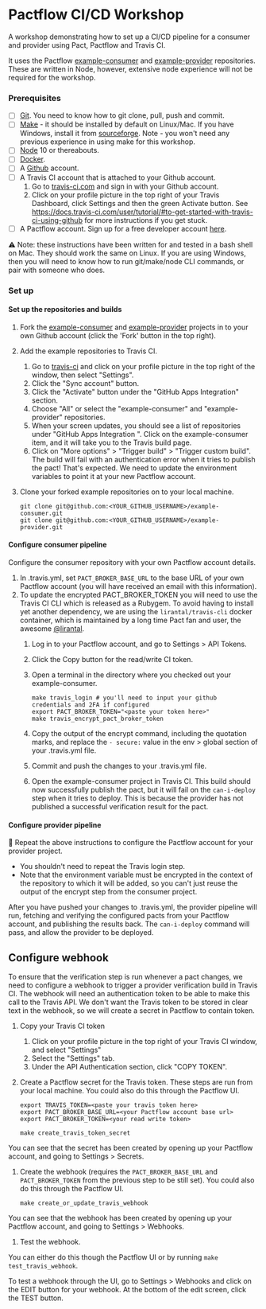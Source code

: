 # Pactflow CI/CD Workshop

A workshop demonstrating how to set up a CI/CD pipeline for a consumer and provider using Pact, Pactflow and Travis CI.

It uses the Pactflow [example-consumer][example-consumer] and [example-provider][example-provider] repositories. These are written in Node, however, extensive node experience will not be required for the workshop.

### Prerequisites

- [ ] [Git](https://git-scm.com/book/en/v2/Getting-Started-Installing-Git). You need to know how to git clone, pull, push and commit.
- [ ] [Make](https://www.gnu.org/software/make/manual/make.html) - it should be installed by default on Linux/Mac. If you have Windows, install it from [sourceforge](http://gnuwin32.sourceforge.net/packages/make.htm). Note - you won't need any previous experience in using make for this workshop.
- [ ] [Node](https://nodejs.org/) 10 or thereabouts.
- [ ] [Docker](https://www.docker.com/products/docker-desktop).
- [ ] A [Github](http://github.com/) account.
- [ ] A Travis CI account that is attached to your Github account.
    1. Go to [travis-ci.com][travis-ci] and sign in with your Github account.
    1. Click on your profile picture in the top right of your Travis Dashboard, click Settings and then the green Activate button. See https://docs.travis-ci.com/user/tutorial/#to-get-started-with-travis-ci-using-github for more instructions if you get stuck.
- [ ] A Pactflow account. Sign up for a free developer account [here](https://pactflow.io/pricing/).

:warning: Note: these instructions have been written for and tested in a bash shell on Mac. They should work the same on Linux. If you are using Windows, then you will need to know how to run git/make/node CLI commands, or pair with someone who does.

### Set up

#### Set up the repositories and builds

1. Fork the [example-consumer][example-consumer] and [example-provider][example-provider] projects in to your own Github account (click the 'Fork' button in the top right).
1. Add the example repositories to Travis CI.
    1. Go to [travis-ci][travis-ci] and click on your profile picture in the top right of the window, then select "Settings".
    1. Click the "Sync account" button.
    1. Click the "Activate" button under the "GitHub Apps Integration" section.
    1. Choose "All" or select the "example-consumer" and "example-provider" repositories.
    1. When your screen updates, you should see a list of repositories under "GitHub Apps Integration
". Click on the example-consumer item, and it will take you to the Travis build page.
    1. Click on "More options" > "Trigger build" > "Trigger custom build". The build will fail with an authentication error when it tries to publish the pact! That's expected. We need to update the environment variables to point it at your new Pactflow account.
1. Clone your forked example repositories on to your local machine.

    ```
    git clone git@github.com:<YOUR_GITHUB_USERNAME>/example-consumer.git
    git clone git@github.com:<YOUR_GITHUB_USERNAME>/example-provider.git
    ```

#### Configure consumer pipeline

Configure the consumer repository with your own Pactflow account details.

1. In .travis.yml, set `PACT_BROKER_BASE_URL` to the base URL of your own Pactflow account (you will have received an email with this information).
1. To update the encrypted PACT_BROKER_TOKEN you will need to use the Travis CI CLI which is released as a Rubygem. To avoid having to install yet another dependency, we are using the `lirantal/travis-cli` docker container, which is maintained by a long time Pact fan and user, the awesome [@lirantal](https://github.com/lirantal).
    1. Log in to your Pactflow account, and go to Settings > API Tokens.
    1. Click the Copy button for the read/write CI token.
    1. Open a terminal in the directory where you checked out your example-consumer.

        ```
        make travis_login # you'll need to input your github credentials and 2FA if configured
        export PACT_BROKER_TOKEN="<paste your token here>"
        make travis_encrypt_pact_broker_token
        ```
    1. Copy the output of the encrypt command, including the quotation marks, and replace the `- secure:` value in the env > global section of your .travis.yml file.
    1. Commit and push the changes to your .travis.yml file.
    1. Open the example-consumer project in Travis CI. This build should now successfully publish the pact, but it will fail on the `can-i-deploy` step when it tries to deploy. This is because the provider has not published a successful verification result for the pact.

#### Configure provider pipeline

:repeat: Repeat the above instructions to configure the Pactflow account for your provider project.

* You shouldn't need to repeat the Travis login step.
* Note that the environment variable must be encrypted in the context of the repository to which it will be added, so you can't just reuse the output of the encrypt step from the consumer project.

After you have pushed your changes to .travis.yml, the provider pipeline will run, fetching and verifying the configured pacts from your Pactflow account, and publishing the results back. The `can-i-deploy` command will pass, and allow the provider to be deployed.

## Configure webhook

To ensure that the verification step is run whenever a pact changes, we need to configure a webhook to trigger a provider verification build in Travis CI. The webhook will need an authentication token to be able to make this call to the Travis API. We don't want the Travis token to be stored in clear text in the webhook, so we will create a secret in Pactflow to contain token.

1. Copy your Travis CI token
    1. Click on your profile picture in the top right of your Travis CI window, and select "Settings"
    1. Select the "Settings" tab.
    1. Under the API Authentication section, click "COPY TOKEN".

1. Create a Pactflow secret for the Travis token. These steps are run from your local machine. You could also do this through the Pactflow UI.

    ```
    export TRAVIS_TOKEN=<paste your travis token here>
    export PACT_BROKER_BASE_URL=<your Pactflow account base url>
    export PACT_BROKER_TOKEN=<your read write token>

    make create_travis_token_secret
    ```

You can see that the secret has been created by opening up your Pactflow account, and going to Settings > Secrets.

1. Create the webhook (requires the `PACT_BROKER_BASE_URL` and `PACT_BROKER_TOKEN` from the previous step to be still set). You could also do this through the Pactflow UI.

   ```
   make create_or_update_travis_webhook
   ```

You can see that the webhook has been created by opening up your Pactflow account, and going to Settings > Webhooks.

1. Test the webhook.

You can either do this though the Pactflow UI or by running `make test_travis_webhook`.

To test a webhook through the UI, go to Settings > Webhooks and click on the EDIT button for your webhook. At the bottom of the edit screen, click the TEST button.



[example-consumer]: https://github.com/pactflow/example-consumer
[example-provider]: https://github.com/pactflow/example-provider
[travis-ci]: https://travis-ci.com
